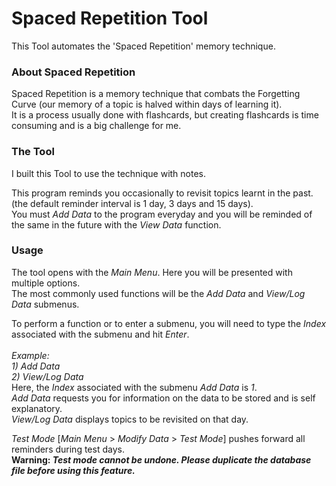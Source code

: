 # Spaced Repetition Tool

This Tool automates the 'Spaced Repetition' memory technique.

### About Spaced Repetition

Spaced Repetition is a memory technique that combats the Forgetting Curve (our memory of a topic is halved within days of learning it). </br>
It is a process usually done with flashcards, but creating flashcards is time consuming and is a big challenge for me.

### The Tool

I built this Tool to use the technique with notes.

This program reminds you occasionally to revisit topics learnt in the past.
(the default reminder interval is 1 day, 3 days and 15 days). </br>
You must *Add Data* to the program everyday and you will be reminded of the same in the future with the *View Data* function. </br>

### Usage

The tool opens with the *Main Menu*. Here you will be presented with multiple options.</br> The most commonly used functions will be the *Add Data* and *View/Log Data* submenus. </br>

To perform a function or to enter a submenu, you will need to type the *Index* associated with the submenu and hit *Enter*.</br></br>
*Example:*</br>
*1) Add Data*</br>
*2) View/Log Data*</br>
Here, the *Index* associated with the submenu *Add Data* is *1*.</br>
*Add Data* requests you for information on the data to be stored and is self explanatory. </br>
*View/Log Data* displays topics to be revisited on that day. </br>

*Test Mode* [*Main Menu* > *Modify Data* > *Test Mode*] pushes forward all reminders during test days. </br>
**Warning: *Test mode cannot be undone. Please duplicate the database file before using this feature.***
